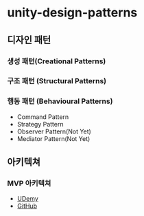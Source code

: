 # unity-design-patterns

## 디자인 패턴
### 생성 패턴(Creational Patterns)
### 구조 패턴 (Structural Patterns)
### 행동 패턴 (Behavioural Patterns)
- Command Pattern
- Strategy Pattern
- Observer Pattern(Not Yet)
- Mediator Pattern(Not Yet)


## 아키텍쳐
### MVP 아키텍쳐
- [UDemy](https://www.udemy.com/course/mvc-architecture-for-unity)
- [GitHub](https://github.com/SamuelAsherRivello/rmc-mini-mvcs)
